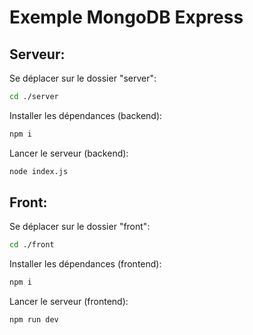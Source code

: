 # Exemple MongoDB Express

## Serveur:

Se déplacer sur le dossier "server":
```bash
cd ./server
```

Installer les dépendances (backend):
```bash
npm i
```

Lancer le serveur (backend):
```bash
node index.js
```

## Front:

Se déplacer sur le dossier "front":
```bash
cd ./front
```

Installer les dépendances (frontend):
```bash
npm i
```

Lancer le serveur (frontend):
```bash
npm run dev
```